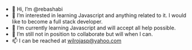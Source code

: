 - 👋 Hi, I’m @rebashabi
- 👀 I’m interested in learning Javascript and anything related to it. I would like to become a full stack developer.
- 🌱 I’m currently learning Javascript and will accept all help possible.
- 💞️ I’m still not in position to collaborate but will when I can.
- 📫 I can be reached at wilrojasp@yahoo.com

<!---
rebashabi/rebashabi is a ✨ special ✨ repository because its `README.md` (this file) appears on your GitHub profile.
You can click the Preview link to take a look at your changes.
--->
